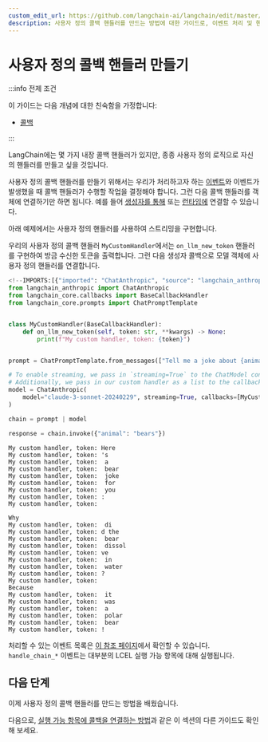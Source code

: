 ```yaml
---
custom_edit_url: https://github.com/langchain-ai/langchain/edit/master/docs/docs/how_to/custom_callbacks.ipynb
description: 사용자 정의 콜백 핸들러를 만드는 방법에 대한 가이드로, 이벤트 처리 및 핸들러 구현에 대한 설명을 포함합니다.
---
```


# 사용자 정의 콜백 핸들러 만들기

:::info 전제 조건

이 가이드는 다음 개념에 대한 친숙함을 가정합니다:

- [콜백](/docs/concepts/#callbacks)

:::

LangChain에는 몇 가지 내장 콜백 핸들러가 있지만, 종종 사용자 정의 로직으로 자신의 핸들러를 만들고 싶을 것입니다.

사용자 정의 콜백 핸들러를 만들기 위해서는 우리가 처리하고자 하는 [이벤트](https://api.python.langchain.com/en/latest/callbacks/langchain_core.callbacks.base.BaseCallbackHandler.html#langchain-core-callbacks-base-basecallbackhandler)와 이벤트가 발생했을 때 콜백 핸들러가 수행할 작업을 결정해야 합니다. 그런 다음 콜백 핸들러를 객체에 연결하기만 하면 됩니다. 예를 들어 [생성자를 통해](/docs/how_to/callbacks_constructor) 또는 [런타임에](/docs/how_to/callbacks_runtime) 연결할 수 있습니다.

아래 예제에서는 사용자 정의 핸들러를 사용하여 스트리밍을 구현합니다.

우리의 사용자 정의 콜백 핸들러 `MyCustomHandler`에서는 `on_llm_new_token` 핸들러를 구현하여 방금 수신한 토큰을 출력합니다. 그런 다음 생성자 콜백으로 모델 객체에 사용자 정의 핸들러를 연결합니다.

```python
<!--IMPORTS:[{"imported": "ChatAnthropic", "source": "langchain_anthropic", "docs": "https://api.python.langchain.com/en/latest/chat_models/langchain_anthropic.chat_models.ChatAnthropic.html", "title": "How to create custom callback handlers"}, {"imported": "BaseCallbackHandler", "source": "langchain_core.callbacks", "docs": "https://api.python.langchain.com/en/latest/callbacks/langchain_core.callbacks.base.BaseCallbackHandler.html", "title": "How to create custom callback handlers"}, {"imported": "ChatPromptTemplate", "source": "langchain_core.prompts", "docs": "https://api.python.langchain.com/en/latest/prompts/langchain_core.prompts.chat.ChatPromptTemplate.html", "title": "How to create custom callback handlers"}]-->
from langchain_anthropic import ChatAnthropic
from langchain_core.callbacks import BaseCallbackHandler
from langchain_core.prompts import ChatPromptTemplate


class MyCustomHandler(BaseCallbackHandler):
    def on_llm_new_token(self, token: str, **kwargs) -> None:
        print(f"My custom handler, token: {token}")


prompt = ChatPromptTemplate.from_messages(["Tell me a joke about {animal}"])

# To enable streaming, we pass in `streaming=True` to the ChatModel constructor
# Additionally, we pass in our custom handler as a list to the callbacks parameter
model = ChatAnthropic(
    model="claude-3-sonnet-20240229", streaming=True, callbacks=[MyCustomHandler()]
)

chain = prompt | model

response = chain.invoke({"animal": "bears"})
```

```output
My custom handler, token: Here
My custom handler, token: 's
My custom handler, token:  a
My custom handler, token:  bear
My custom handler, token:  joke
My custom handler, token:  for
My custom handler, token:  you
My custom handler, token: :
My custom handler, token: 

Why
My custom handler, token:  di
My custom handler, token: d the
My custom handler, token:  bear
My custom handler, token:  dissol
My custom handler, token: ve
My custom handler, token:  in
My custom handler, token:  water
My custom handler, token: ?
My custom handler, token: 
Because
My custom handler, token:  it
My custom handler, token:  was
My custom handler, token:  a
My custom handler, token:  polar
My custom handler, token:  bear
My custom handler, token: !
```

처리할 수 있는 이벤트 목록은 [이 참조 페이지](https://api.python.langchain.com/en/latest/callbacks/langchain_core.callbacks.base.BaseCallbackHandler.html#langchain-core-callbacks-base-basecallbackhandler)에서 확인할 수 있습니다. `handle_chain_*` 이벤트는 대부분의 LCEL 실행 가능 항목에 대해 실행됩니다.

## 다음 단계

이제 사용자 정의 콜백 핸들러를 만드는 방법을 배웠습니다.

다음으로, [실행 가능 항목에 콜백을 연결하는 방법](/docs/how_to/callbacks_attach)과 같은 이 섹션의 다른 가이드도 확인해 보세요.